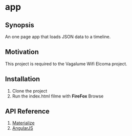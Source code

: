 # app

## Synopsis

An one page app that loads JSON data to a timeline.

## Motivation

This project is required to the Vagalume Wifi Elcoma project.

## Installation

1. Clone the project
2. Run the index.html filme with **FireFox** Browse

## API Reference

1. [Materialize](https://github.com/dogfalo/materialize/)
2. [AngularJS](https://github.com/angular/angular.js)
